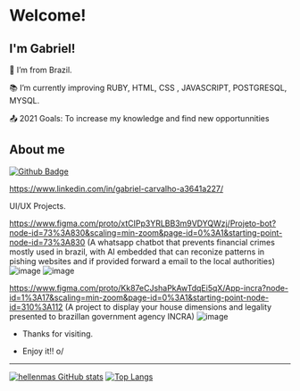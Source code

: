 # Welcome!

 

## I'm Gabriel!



:house_with_garden: I’m from Brazil.

:books: I’m currently improving RUBY, HTML, CSS , JAVASCRIPT, POSTGRESQL, MYSQL.

:outbox_tray: 2021 Goals: To increase my knowledge and find new opportunnities

 

## About me

[![Github Badge](https://img.shields.io/badge/-Github-000?style=flat-square&logo=Github&logoColor=white&link=https://github.com/Bieloca123)](https://github.com/Bieloca123https://github.com/Bieloca123)

https://www.linkedin.com/in/gabriel-carvalho-a3641a227/

UI/UX Projects.

https://www.figma.com/proto/xtCIPp3YRLBB3m9VDYQWzj/Projeto-bot?node-id=73%3A830&scaling=min-zoom&page-id=0%3A1&starting-point-node-id=73%3A830
(A whatsapp chatbot that prevents financial crimes mostly used in brazil, with AI embedded that can reconize patterns in pishing websites and if provided forward a email to the local authorities)
![image](https://user-images.githubusercontent.com/91221510/146826633-653df04f-c83d-4813-ba56-089d29abf7c9.png)
![image](https://user-images.githubusercontent.com/91221510/146826659-7c9eea79-ef97-4042-9389-0336f132271f.png)


https://www.figma.com/proto/Kk87eCJshaPkAwTdqEi5qX/App-incra?node-id=1%3A17&scaling=min-zoom&page-id=0%3A1&starting-point-node-id=310%3A112
(A project to display your house dimensions and legality presented to brazilIan government agency INCRA)
![image](https://user-images.githubusercontent.com/91221510/146826382-f8e0a864-d5ff-487b-8aaa-ed999bbeeeb7.png)



- Thanks for visiting.

- Enjoy it!! o/

----------------------------------------------------------------------------------
[![hellenmas GitHub stats](https://github-readme-stats.vercel.app/api?username=Bieloca123)](https://github.com/Bieloca123/github-readme-stats)
[![Top Langs](https://github-readme-stats.vercel.app/api/top-langs/?username=Bieloca123)](https://github.com/Bieloca123/github-readme-stats)



